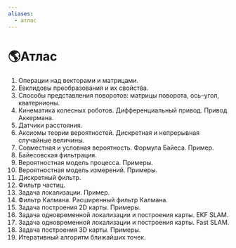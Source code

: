 ```yaml
---
aliases:
  - атлас
---
```

# 🌎Атлас

1. Операции над векторами и матрицами. 
2. Евклидовы преобразования и их свойства. 
3. Способы представления поворотов: матрицы поворота, ось–угол, кватернионы. 
4. Кинематика колесных роботов. Дифференциальный привод. Привод Аккермана. 
5. Датчики расстояния. 
6. Аксиомы теории вероятностей. Дискретная и непрерывная случайные величины. 
7. Совместная и условная вероятность. Формула Байеса. Пример. 
8. Байесовская фильтрация. 
9. Вероятностная модель процесса. Примеры. 
10. Вероятностная модель измерений. Примеры. 
11. Дискретный фильтр. 
12. Фильтр частиц. 
13. Задача локализации. Пример. 
14. Фильтр Калмана. Расширенный фильтр Калмана. 
15. Задача построения 2D карты. Примеры. 
16. Задача одновременной локализации и построения карты. EKF SLAM. 
17. Задача одновременной локализации и построения карты. Fast SLAM. 
18. Задача построения 3D карты. Примеры. 
19. Итеративный алгоритм ближайших точек.